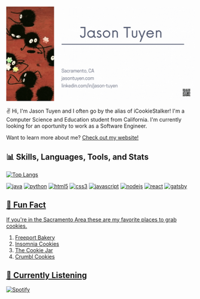 
[![Banner](https://github.com/JasonTuyen/JasonTuyen/blob/main/banner.gif)](https://www.linkedin.com/in/jason-tuyen/)

✌ Hi, I'm Jason Tuyen and I often go by the alias of iCookieStalker! I'm a Computer Science and Education student from California. I'm currently looking for an oportunity to work as a Software Engineer.

Want to learn more about me? [Check out my website!](https://www.jasontuyen.com/about)

## 📊 Skills, Languages, Tools, and Stats

[![Top Langs](https://github-readme-stats.vercel.app/api/top-langs/?username=jasontuyen&layout=compact)](https://github.com/anuraghazra/github-readme-stats)

<a href="https://www.java.com" target="_blank"> <img src="https://cdn.jsdelivr.net/gh/devicons/devicon/icons/java/java-original-wordmark.svg" alt="java" width="40" height="40"/></a>
<a href="https://www.python.org" target="_blank"> <img src="https://cdn.jsdelivr.net/gh/devicons/devicon/icons/python/python-original-wordmark.svg" alt="python" width="40" height="40"/></a>
<a href="https://www.w3.org/html/" target="_blank"> <img src="https://cdn.jsdelivr.net/gh/devicons/devicon/icons/html5/html5-original-wordmark.svg" alt="html5" width="40" height="40"/></a>
<a href="https://www.w3schools.com/css/" target="_blank"> <img src="https://cdn.jsdelivr.net/gh/devicons/devicon/icons/css3/css3-original-wordmark.svg" alt="css3" width="40" height="40"/></a>
<a href="https://developer.mozilla.org/en-US/docs/Web/JavaScript" target="_blank"> <img src="https://cdn.jsdelivr.net/gh/devicons/devicon/icons/javascript/javascript-plain.svg" alt="javascript" width="40" height="40"/></a>
<a href="https://nodejs.org" target="_blank" rel="noreferrer"> <img src="https://cdn.jsdelivr.net/gh/devicons/devicon/icons/nodejs/nodejs-plain.svg" alt="nodejs" width="40" height="40"/></a> 
<a href="https://reactjs.org/" target="_blank" rel="noreferrer"> <img src="https://cdn.jsdelivr.net/gh/devicons/devicon/icons/react/react-original-wordmark.svg" alt="react" width="40" height="40"/></a>
<a href="https://www.gatsbyjs.com/" target="_blank"> <img src="https://cdn.jsdelivr.net/gh/devicons/devicon/icons/gatsby/gatsby-original.svg" alt="gatsby" width="40" height="40"/>



## 🎉 Fun Fact

If you're in the Sacramento Area these are my favorite places to grab cookies.

1. Freeport Bakery
1. Insomnia Cookies
1. The Cookie Jar
1. Crumbl Cookies

## 🎵 Currently Listening

[![Spotify](https://jasontuyen.vercel.app/api/spotify)](https://open.spotify.com/user/icookiestalker?si=f0fd6a48df9643d4) 
